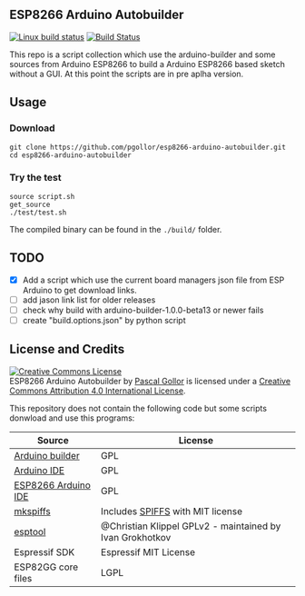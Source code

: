 ## ESP8266 Arduino Autobuilder
[![Linux build status](https://travis-ci.org/pgollor/esp8266-arduino-autobuilder.svg)](https://travis-ci.org/pgollor/esp8266-arduino-autobuilder)
[![Build Status](https://jenkins.gollordasilva.de/job/esp8266-arduino-autobuilder/badge/icon)](https://jenkins.gollordasilva.de/job/esp8266-arduino-autobuilder/)

This repo is a script collection which use the arduino-builder and some sources from Arduino ESP8266 to build a Arduino ESP8266 based sketch without a GUI.
At this point the scripts are in pre aplha version.

## Usage
### Download
```
git clone https://github.com/pgollor/esp8266-arduino-autobuilder.git
cd esp8266-arduino-autobuilder
```

### Try the test
```
source script.sh
get_source
./test/test.sh
```
The compiled binary can be found in the `./build/` folder.


## TODO
- [x] Add a script which use the current board managers json file from ESP Arduino to get download links.
- [ ] add jason link list for older releases
- [ ] check why build with arduino-builder-1.0.0-beta13 or newer fails
- [ ] create "build.options.json" by python script

## License and Credits

<a rel="license" href="http://creativecommons.org/licenses/by/4.0/"><img alt="Creative Commons License" style="border-width:0" src="https://i.creativecommons.org/l/by/4.0/88x31.png" /></a><br /><span xmlns:dct="http://purl.org/dc/terms/" property="dct:title">ESP8266 Arduino Autobuilder</span> by <a xmlns:cc="http://creativecommons.org/ns#" href="https://github.com/pgollor/esp8266-arduino-autobuilder" property="cc:attributionName" rel="cc:attributionURL">Pascal Gollor</a> is licensed under a <a rel="license" href="http://creativecommons.org/licenses/by/4.0/">Creative Commons Attribution 4.0 International License</a>.

This repository does not contain the following code but some scripts donwload and use this programs:

 Source | License
--------|--------
[Arduino builder](https://github.com/arduino/arduino-builder) | GPL
[Arduino IDE](https://github.com/arduino/Arduino) | GPL
[ESP8266 Arduino IDE](https://github.com/esp8266/Arduino) | GPL
[mkspiffs](https://github.com/igrr/mkspiffs) | Includes [SPIFFS](https://github.com/pellepl/spiffs) with MIT license
[esptool](https://github.com/igrr/esptool-ck) | @Christian Klippel GPLv2 - maintained by Ivan Grokhotkov
Espressif SDK | Espressif MIT License
ESP82GG core files | LGPL
